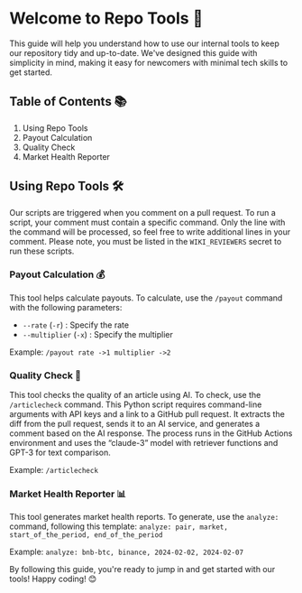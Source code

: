 # Welcome to Repo Tools 🚀

This guide will help you understand how to use our internal tools to keep our repository tidy and up-to-date. We've designed this guide with simplicity in mind, making it easy for newcomers with minimal tech skills to get started.

## Table of Contents 📚
1. Using Repo Tools
2. Payout Calculation
3. Quality Check
4. Market Health Reporter

## Using Repo Tools 🛠️

Our scripts are triggered when you comment on a pull request. To run a script, your comment must contain a specific command. Only the line with the command will be processed, so feel free to write additional lines in your comment. Please note, you must be listed in the `WIKI_REVIEWERS` secret to run these scripts.

### Payout Calculation 💰

This tool helps calculate payouts. To calculate, use the `/payout` command with the following parameters:

- `--rate` (`-r`) : Specify the rate
- `--multiplier` (`-x`) : Specify the multiplier

Example: `/payout rate ->1 multiplier ->2`

### Quality Check 🧐
This tool checks the quality of an article using AI. To check, use the `/articlecheck` command. This Python script requires command-line arguments with API keys and a link to a GitHub pull request. It extracts the diff from the pull request, sends it to an AI service, and generates a comment based on the AI response. The process runs in the GitHub Actions environment and uses the “claude-3” model with retriever functions and GPT-3 for text comparison.

Example: `/articlecheck`

### Market Health Reporter 📊

This tool generates market health reports. To generate, use the `analyze:` command, following this template:
`analyze: pair, market, start_of_the_period, end_of_the_period`

Example: `analyze: bnb-btc, binance, 2024-02-02, 2024-02-07`

By following this guide, you're ready to jump in and get started with our tools! 
Happy coding! 😊
